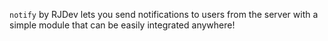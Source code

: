 `notify` by RJDev lets you send notifications to users from the server with a simple module that can be easily integrated anywhere!
